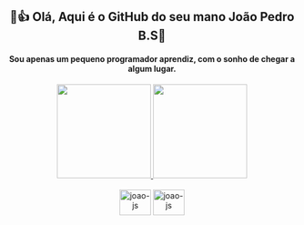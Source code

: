 <h2 align ="center">🐧👍 Olá, Aqui é o GitHub do seu mano João Pedro B.S👋</h2>

<h4 align ="center"> Sou apenas um pequeno programador aprendiz, com o sonho de chegar a algum lugar. </h4>

<div align="center">
    <a href="https://github.com/JoaoPedroB08">
        <img height="165" src="https://github-readme-stats.vercel.app/api?username=JoaoPedroB08&show_icons=true&theme=radical&include_all_commits=true&count_private=true"/>
        <img height="165" src="https://github-readme-stats.vercel.app/api/top-langs/?username=JoaoPedroB08&layout=compact&langs_count=10&theme=radical"/>
    </a>
</div>


<div style="display: inline_block" align="center"> <br>
<img align ="center" alt="joao-js" height="45" width="55" src="https://cdn.jsdelivr.net/gh/devicons/devicon@latest/icons/javascript/javascript-original.svg">
<img align ="center" alt="joao-js" height="45" width="55" src="https://cdn.jsdelivr.net/gh/devicons/devicon@latest/icons/bootstrap/bootstrap-original.svg">
</div>

